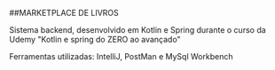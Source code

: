 ##MARKETPLACE DE LIVROS

Sistema backend, desenvolvido em Kotlin e Spring durante o curso da Udemy "Kotlin e spring do ZERO ao avançado"

Ferramentas utilizadas: IntelliJ, PostMan e MySql Workbench
